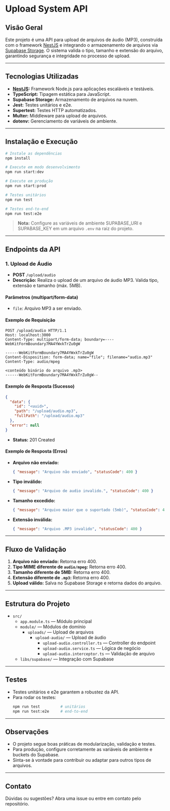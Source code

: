 

# Upload System API

## Visão Geral

Este projeto é uma API para upload de arquivos de áudio (MP3), construída com o framework [NestJS](https://nestjs.com/) e integrando o armazenamento de arquivos via [Supabase Storage](https://supabase.com/storage). O sistema valida o tipo, tamanho e extensão do arquivo, garantindo segurança e integridade no processo de upload.

---

## Tecnologias Utilizadas

- **[NestJS](https://nestjs.com/):** Framework Node.js para aplicações escaláveis e testáveis.
- **TypeScript:** Tipagem estática para JavaScript.
- **Supabase Storage:** Armazenamento de arquivos na nuvem.
- **Jest:** Testes unitários e e2e.
- **Supertest:** Testes HTTP automatizados.
- **Multer:** Middleware para upload de arquivos.
- **dotenv:** Gerenciamento de variáveis de ambiente.

---

## Instalação e Execução

```bash
# Instale as dependências
npm install

# Execute em modo desenvolvimento
npm run start:dev

# Execute em produção
npm run start:prod

# Testes unitários
npm run test

# Testes end-to-end
npm run test:e2e
```

> **Nota:** Configure as variáveis de ambiente SUPABASE_URI e SUPABASE_KEY em um arquivo `.env` na raiz do projeto.

---

## Endpoints da API

### 1. Upload de Áudio

- **POST** `/upload/audio`
- **Descrição:** Realiza o upload de um arquivo de áudio MP3. Valida tipo, extensão e tamanho (máx. 5MB).

#### Parâmetros (multipart/form-data)
- `file`: Arquivo MP3 a ser enviado.

#### Exemplo de Requisição
```http
POST /upload/audio HTTP/1.1
Host: localhost:3000
Content-Type: multipart/form-data; boundary=----WebKitFormBoundary7MA4YWxkTrZu0gW

------WebKitFormBoundary7MA4YWxkTrZu0gW
Content-Disposition: form-data; name="file"; filename="audio.mp3"
Content-Type: audio/mpeg

<conteúdo binário do arquivo .mp3>
------WebKitFormBoundary7MA4YWxkTrZu0gW--
```

#### Exemplo de Resposta (Sucesso)
```json
{
  "data": {
    "id": "<uuid>",
    "path": "/upload/audio.mp3",
    "fullPath": "/upload/audio.mp3"
  },
  "error": null
}
```
- **Status:** 201 Created

#### Exemplo de Resposta (Erros)
- **Arquivo não enviado:**
  ```json
  { "message": "Arquivo não enviado", "statusCode": 400 }
  ```
- **Tipo inválido:**
  ```json
  { "message": "Arquivo de audio invalido.", "statusCode": 400 }
  ```
- **Tamanho excedido:**
  ```json
  { "message": "Arquivo maior que o suportado (5mb)", "statusCode": 400 }
  ```
- **Extensão inválida:**
  ```json
  { "message": "Arquivo .MP3 invalido", "statusCode": 400 }
  ```

---

## Fluxo de Validação

1. **Arquivo não enviado:** Retorna erro 400.
2. **Tipo MIME diferente de `audio/mpeg`:** Retorna erro 400.
3. **Tamanho diferente de 5MB:** Retorna erro 400.
4. **Extensão diferente de `.mp3`:** Retorna erro 400.
5. **Upload válido:** Salva no Supabase Storage e retorna dados do arquivo.

---

## Estrutura do Projeto

- `src/`
  - `app.module.ts` — Módulo principal
  - `module/` — Módulos de domínio
    - `uploads/` — Upload de arquivos
      - `upload-audio/` — Upload de áudio
        - `upload-audio.controller.ts` — Controller do endpoint
        - `upload-audio.service.ts` — Lógica de negócio
        - `upload-audio.interceptor.ts` — Validação de arquivo
  - `libs/supabase/` — Integração com Supabase

---

## Testes

- Testes unitários e e2e garantem a robustez da API.
- Para rodar os testes:
  ```bash
  npm run test         # unitários
  npm run test:e2e     # end-to-end
  ```

---

## Observações

- O projeto segue boas práticas de modularização, validação e testes.
- Para produção, configure corretamente as variáveis de ambiente e buckets do Supabase.
- Sinta-se à vontade para contribuir ou adaptar para outros tipos de arquivos.

---

## Contato

Dúvidas ou sugestões? Abra uma issue ou entre em contato pelo repositório.
